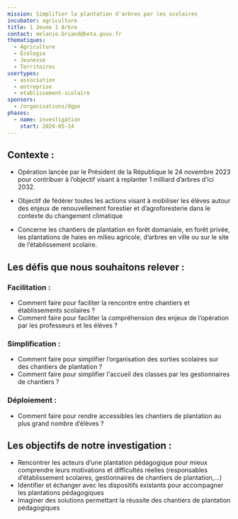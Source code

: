 ```yaml
---
mission: Simplifier la plantation d'arbres par les scolaires
incubator: agriculture
title: 1 Jeune 1 Arbre
contact: melanie.briand@beta.gouv.fr
thematiques:
  - Agriculture
  - Écologie
  - Jeunesse
  - Territoires
usertypes:
  - association
  - entreprise
  - etablissement-scolaire
sponsors:
  - /organisations/dgpe
phases:
  - name: investigation
    start: 2024-05-14
---
```

## Contexte :

* Opération lancée par le Président de la République le 24 novembre 2023 pour contribuer
à l’objectif visant à replanter 1 milliard d’arbres d’ici 2032.

* Objectif de fédérer toutes les actions visant à mobiliser les élèves autour des enjeux de
renouvellement forestier et d’agroforesterie dans le contexte du changement climatique

* Concerne les chantiers de plantation en forêt domaniale, en forêt privée,
les plantations de haies en milieu agricole, d’arbres en ville ou sur le site de
l’établissement scolaire.

## Les défis que nous souhaitons relever :

### Facilitation :
* Comment faire pour faciliter la rencontre entre chantiers et établissements
scolaires ?
* Comment faire pour faciliter la compréhension des enjeux de l’opération par les
professeurs et les élèves ?

### Simplification : 
* Comment faire pour simplifier l’organisation des sorties scolaires sur des
chantiers de plantation ?
* Comment faire pour simplifier l'accueil des classes par les gestionnaires de
chantiers ?

### Déploiement : 
* Comment faire pour rendre accessibles les chantiers de plantation au plus grand
nombre d’élèves ?

## Les objectifs de notre investigation : 

 * Rencontrer les acteurs d’une plantation pédagogique pour mieux comprendre leurs
motivations et difficultés réelles (responsables d’établissement scolaires, gestionnaires
de chantiers de plantation,...)
* Identifier et échanger avec les dispositifs existants pour accompagner les plantations
pédagogiques
* Imaginer des solutions permettant la réussite des chantiers de plantation pédagogiques
